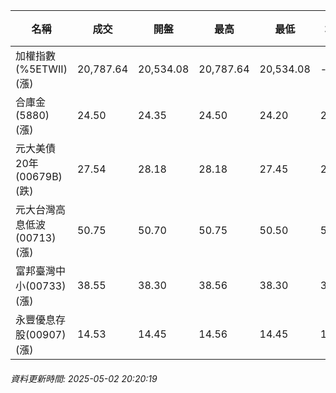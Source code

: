| 名稱 | 成交 | 開盤 | 最高 | 最低 | 均價 | 成交金額(億) | 昨收 | 漲跌幅 | 漲跌 | 總量 | 昨量 | 振幅 |
| -------- | -------- | -------- | -------- |-------- | -------- | -------- |-------- |-------- |-------- | -------- | -------- |-------- |
|加權指數(%5ETWII) (漲)|20,787.64|20,534.08|20,787.64|20,534.08|-|3,273.12|20,235.03|2.73%|552.61|5,861,306|0|1.25%|
|合庫金(5880) (漲)|24.50|24.35|24.50|24.20|24.38|1.88|24.35|0.62%|0.15|7,695|22,237|1.23%|
|元大美債20年(00679B) (跌)|27.54|28.18|28.18|27.45|27.72|43.38|28.48|3.30%|0.94|156,519|101,682|2.56%|
|元大台灣高息低波(00713) (漲)|50.75|50.70|50.75|50.50|50.66|5.88|50.30|0.89%|0.45|11,605|14,009|0.50%|
|富邦臺灣中小(00733) (漲)|38.55|38.30|38.56|38.30|38.51|0.339|38.03|1.37%|0.52|880|921|0.68%|
|永豐優息存股(00907) (漲)|14.53|14.45|14.56|14.45|14.50|0.156|14.40|0.90%|0.13|1,073|4,842|0.76%|
###### 資料更新時間: 2025-05-02 20:20:19
